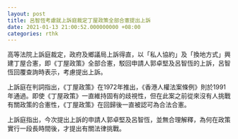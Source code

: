 ```yaml
---
layout: post
title: 呂智恆考慮就上訴庭裁定丁屋政策全部合憲提出上訴
date: 2021-01-13 21:00:52.000000000 +08:00
categories: rthk
---
```


高等法院上訴庭裁定，政府及鄉議局上訴得直，以「私人協約」及「換地方式」興建丁屋合憲，即《丁屋政策》全部合憲，駁回申請人郭卓堅及呂智恆的上訴，呂智恆回覆查詢時表示，考慮提出上訴。

上訴庭在判詞指出，《丁屋政策》在1972年推出，《香港人權法案條例》則於1991年通過。即使《丁屋政策》一直維持固有的歧視性，但在此案之前從來沒有人挑戰有關政策的合憲性，《丁屋政策》在回歸後一直被認可為合法合憲。

上訴庭指出，今次提出上訴的申請人郭卓堅及呂智恆，並無合理解釋，為何在政策實行一段長時間後，才提出有關法律挑戰。
